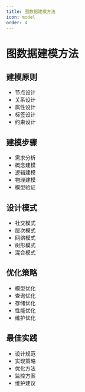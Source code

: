 ```yaml
---
title: 图数据建模方法
icon: model
order: 4
---
```


# 图数据建模方法

## 建模原则
- 节点设计
- 关系设计
- 属性设计
- 标签设计
- 约束设计

## 建模步骤
- 需求分析
- 概念建模
- 逻辑建模
- 物理建模
- 模型验证

## 设计模式
- 社交模式
- 层次模式
- 网络模式
- 树形模式
- 混合模式

## 优化策略
- 模型优化
- 查询优化
- 存储优化
- 性能优化
- 维护优化

## 最佳实践
- 设计规范
- 实现策略
- 优化方法
- 监控方案
- 维护建议
